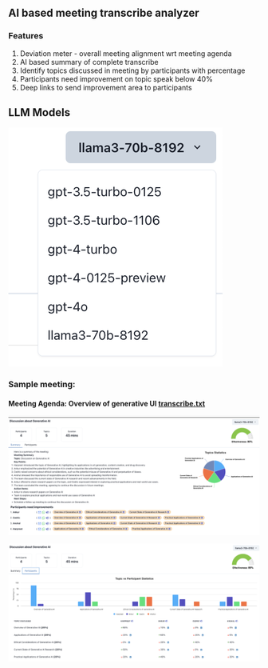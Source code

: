 ## AI based meeting transcribe analyzer

### Features
1. Deviation meter - overall meeting alignment wrt meeting agenda
2. AI based summary of complete transcribe
3. Identify topics discussed in meeting by participants with percentage
4. Participants need improvement on topic speak below 40%
5. Deep links to send improvement area to participants

## LLM Models
![AI Models](./docs/sample-meetings/aimodels.png?raw=true "AI Models")

### Sample meeting:
#### Meeting Agenda: Overview of generative UI [transcribe.txt](./docs/sample-meetings/Discussion%20about%20Generative%20AI.txt)

![Summary tab](./docs/sample-meetings/Summary.png?raw=true "Summary")

![Participants tab](./docs/sample-meetings/Participants.png?raw=true "Participants")
